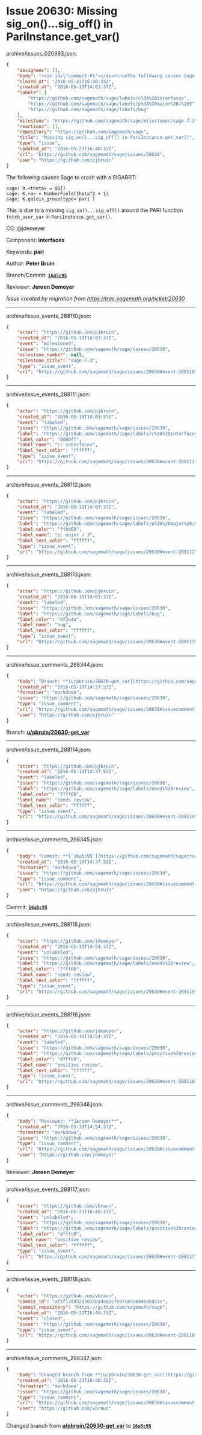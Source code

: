 # Issue 20630: Missing sig_on()...sig_off() in PariInstance.get_var()

archive/issues_020393.json:
```json
{
    "assignees": [],
    "body": "<div id=\"comment:0\"></div>\n\nThe following causes Sage to crash with a SIGABRT:\n\n```\nsage: R.<theta> = QQ[]\nsage: K.<a> = NumberField(theta^2 + 1)\nsage: K.galois_group(type='pari')\n```\nThis is due to a missing `sig_on()...sig_off()` around the PARI function `fetch_user_var` in `PariInstance.get_var()`.\n\nCC:  @jdemeyer\n\nComponent: **interfaces**\n\nKeywords: **pari**\n\nAuthor: **Peter Bruin**\n\nBranch/Commit: **[`16a5c95`](https://github.com/sagemath/sagetrac-mirror/commit/16a5c95423245fb9458cadccd6e29f4be7f38a77)**\n\nReviewer: **Jeroen Demeyer**\n\n_Issue created by migration from https://trac.sagemath.org/ticket/20630_\n\n",
    "closed_at": "2016-05-21T16:40:33Z",
    "created_at": "2016-05-19T14:03:37Z",
    "labels": [
        "https://github.com/sagemath/sage/labels/c%3A%20interfaces",
        "https://github.com/sagemath/sage/labels/p%3A%20major%20/%203",
        "https://github.com/sagemath/sage/labels/bug"
    ],
    "milestone": "https://github.com/sagemath/sage/milestones/sage-7.3",
    "reactions": [],
    "repository": "https://github.com/sagemath/sage",
    "title": "Missing sig_on()...sig_off() in PariInstance.get_var()",
    "type": "issue",
    "updated_at": "2016-05-21T16:40:33Z",
    "url": "https://github.com/sagemath/sage/issues/20630",
    "user": "https://github.com/pjbruin"
}
```
<div id="comment:0"></div>

The following causes Sage to crash with a SIGABRT:

```
sage: R.<theta> = QQ[]
sage: K.<a> = NumberField(theta^2 + 1)
sage: K.galois_group(type='pari')
```
This is due to a missing `sig_on()...sig_off()` around the PARI function `fetch_user_var` in `PariInstance.get_var()`.

CC:  @jdemeyer

Component: **interfaces**

Keywords: **pari**

Author: **Peter Bruin**

Branch/Commit: **[`16a5c95`](https://github.com/sagemath/sagetrac-mirror/commit/16a5c95423245fb9458cadccd6e29f4be7f38a77)**

Reviewer: **Jeroen Demeyer**

_Issue created by migration from https://trac.sagemath.org/ticket/20630_





---

archive/issue_events_288110.json:
```json
{
    "actor": "https://github.com/pjbruin",
    "created_at": "2016-05-19T14:03:37Z",
    "event": "milestoned",
    "issue": "https://github.com/sagemath/sage/issues/20630",
    "milestone_number": null,
    "milestone_title": "sage-7.3",
    "type": "issue_event",
    "url": "https://github.com/sagemath/sage/issues/20630#event-288110"
}
```



---

archive/issue_events_288111.json:
```json
{
    "actor": "https://github.com/pjbruin",
    "created_at": "2016-05-19T14:03:37Z",
    "event": "labeled",
    "issue": "https://github.com/sagemath/sage/issues/20630",
    "label": "https://github.com/sagemath/sage/labels/c%3A%20interfaces",
    "label_color": "0000ff",
    "label_name": "c: interfaces",
    "label_text_color": "ffffff",
    "type": "issue_event",
    "url": "https://github.com/sagemath/sage/issues/20630#event-288111"
}
```



---

archive/issue_events_288112.json:
```json
{
    "actor": "https://github.com/pjbruin",
    "created_at": "2016-05-19T14:03:37Z",
    "event": "labeled",
    "issue": "https://github.com/sagemath/sage/issues/20630",
    "label": "https://github.com/sagemath/sage/labels/p%3A%20major%20/%203",
    "label_color": "ffbb00",
    "label_name": "p: major / 3",
    "label_text_color": "ffffff",
    "type": "issue_event",
    "url": "https://github.com/sagemath/sage/issues/20630#event-288112"
}
```



---

archive/issue_events_288113.json:
```json
{
    "actor": "https://github.com/pjbruin",
    "created_at": "2016-05-19T14:03:37Z",
    "event": "labeled",
    "issue": "https://github.com/sagemath/sage/issues/20630",
    "label": "https://github.com/sagemath/sage/labels/bug",
    "label_color": "d73a4a",
    "label_name": "bug",
    "label_text_color": "ffffff",
    "type": "issue_event",
    "url": "https://github.com/sagemath/sage/issues/20630#event-288113"
}
```



---

archive/issue_comments_298344.json:
```json
{
    "body": "Branch: **[u/pbruin/20630-get_var](https://github.com/sagemath/sagetrac-mirror/tree/u/pbruin/20630-get_var)**",
    "created_at": "2016-05-19T14:37:53Z",
    "formatter": "markdown",
    "issue": "https://github.com/sagemath/sage/issues/20630",
    "type": "issue_comment",
    "url": "https://github.com/sagemath/sage/issues/20630#issuecomment-298344",
    "user": "https://github.com/pjbruin"
}
```

Branch: **[u/pbruin/20630-get_var](https://github.com/sagemath/sagetrac-mirror/tree/u/pbruin/20630-get_var)**



---

archive/issue_events_288114.json:
```json
{
    "actor": "https://github.com/pjbruin",
    "created_at": "2016-05-19T14:37:53Z",
    "event": "labeled",
    "issue": "https://github.com/sagemath/sage/issues/20630",
    "label": "https://github.com/sagemath/sage/labels/needs%20review",
    "label_color": "7fff00",
    "label_name": "needs review",
    "label_text_color": "ffffff",
    "type": "issue_event",
    "url": "https://github.com/sagemath/sage/issues/20630#event-288114"
}
```



---

archive/issue_comments_298345.json:
```json
{
    "body": "Commit: **[`16a5c95`](https://github.com/sagemath/sagetrac-mirror/commit/16a5c95423245fb9458cadccd6e29f4be7f38a77)**",
    "created_at": "2016-05-19T14:37:53Z",
    "formatter": "markdown",
    "issue": "https://github.com/sagemath/sage/issues/20630",
    "type": "issue_comment",
    "url": "https://github.com/sagemath/sage/issues/20630#issuecomment-298345",
    "user": "https://github.com/pjbruin"
}
```

Commit: **[`16a5c95`](https://github.com/sagemath/sagetrac-mirror/commit/16a5c95423245fb9458cadccd6e29f4be7f38a77)**



---

archive/issue_events_288115.json:
```json
{
    "actor": "https://github.com/jdemeyer",
    "created_at": "2016-05-19T14:54:37Z",
    "event": "unlabeled",
    "issue": "https://github.com/sagemath/sage/issues/20630",
    "label": "https://github.com/sagemath/sage/labels/needs%20review",
    "label_color": "7fff00",
    "label_name": "needs review",
    "label_text_color": "ffffff",
    "type": "issue_event",
    "url": "https://github.com/sagemath/sage/issues/20630#event-288115"
}
```



---

archive/issue_events_288116.json:
```json
{
    "actor": "https://github.com/jdemeyer",
    "created_at": "2016-05-19T14:54:37Z",
    "event": "labeled",
    "issue": "https://github.com/sagemath/sage/issues/20630",
    "label": "https://github.com/sagemath/sage/labels/positive%20review",
    "label_color": "dfffc0",
    "label_name": "positive review",
    "label_text_color": "ffffff",
    "type": "issue_event",
    "url": "https://github.com/sagemath/sage/issues/20630#event-288116"
}
```



---

archive/issue_comments_298346.json:
```json
{
    "body": "Reviewer: **Jeroen Demeyer**",
    "created_at": "2016-05-19T14:54:37Z",
    "formatter": "markdown",
    "issue": "https://github.com/sagemath/sage/issues/20630",
    "type": "issue_comment",
    "url": "https://github.com/sagemath/sage/issues/20630#issuecomment-298346",
    "user": "https://github.com/jdemeyer"
}
```

Reviewer: **Jeroen Demeyer**



---

archive/issue_events_288117.json:
```json
{
    "actor": "https://github.com/vbraun",
    "created_at": "2016-05-21T16:40:33Z",
    "event": "unlabeled",
    "issue": "https://github.com/sagemath/sage/issues/20630",
    "label": "https://github.com/sagemath/sage/labels/positive%20review",
    "label_color": "dfffc0",
    "label_name": "positive review",
    "label_text_color": "ffffff",
    "type": "issue_event",
    "url": "https://github.com/sagemath/sage/issues/20630#event-288117"
}
```



---

archive/issue_events_288118.json:
```json
{
    "actor": "https://github.com/vbraun",
    "commit_id": "afaf17dd321567eb1de82cf99710750940d5d21c",
    "commit_repository": "https://github.com/sagemath/sage",
    "created_at": "2016-05-21T16:40:33Z",
    "event": "closed",
    "issue": "https://github.com/sagemath/sage/issues/20630",
    "type": "issue_event",
    "url": "https://github.com/sagemath/sage/issues/20630#event-288118"
}
```



---

archive/issue_comments_298347.json:
```json
{
    "body": "Changed branch from **[u/pbruin/20630-get_var](https://github.com/sagemath/sagetrac-mirror/tree/u/pbruin/20630-get_var)** to **[`16a5c95`](https://github.com/sagemath/sagetrac-mirror/commit/16a5c95423245fb9458cadccd6e29f4be7f38a77)**",
    "created_at": "2016-05-21T16:40:33Z",
    "formatter": "markdown",
    "issue": "https://github.com/sagemath/sage/issues/20630",
    "type": "issue_comment",
    "url": "https://github.com/sagemath/sage/issues/20630#issuecomment-298347",
    "user": "https://github.com/vbraun"
}
```

Changed branch from **[u/pbruin/20630-get_var](https://github.com/sagemath/sagetrac-mirror/tree/u/pbruin/20630-get_var)** to **[`16a5c95`](https://github.com/sagemath/sagetrac-mirror/commit/16a5c95423245fb9458cadccd6e29f4be7f38a77)**
